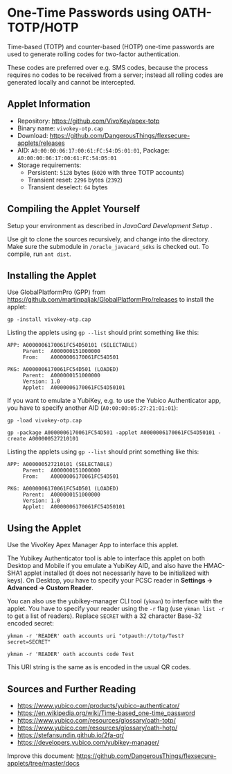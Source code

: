 # One-Time Passwords using OATH-TOTP/HOTP

Time-based (TOTP) and counter-based (HOTP) one-time passwords are used to generate rolling codes for two-factor authentication.

These codes are preferred over e.g. SMS codes, because the process requires no codes to be received from a server; instead all rolling codes are generated locally and cannot be intercepted.

## Applet Information

- Repository: https://github.com/VivoKey/apex-totp
- Binary name: `vivokey-otp.cap`
- Download: https://github.com/DangerousThings/flexsecure-applets/releases
- AID: `A0:00:00:06:17:00:61:FC:54:D5:01:01`, Package: `A0:00:00:06:17:00:61:FC:54:D5:01`
- Storage requirements:
  - Persistent: `5128` bytes (`6020` with three TOTP accounts)
  - Transient reset: `2296` bytes (`2392`)
  - Transient deselect: `64` bytes

## Compiling the Applet Yourself

Setup your environment as described in *JavaCard Development Setup* .

Use git to clone the sources recursively, and change into the directory. Make sure the submodule in `/oracle_javacard_sdks` is checked out. To compile, run `ant dist`.

## Installing the Applet

Use GlobalPlatformPro (GPP) from https://github.com/martinpaljak/GlobalPlatformPro/releases to install the applet:

```
gp -install vivokey-otp.cap
```

Listing the applets using `gp --list` should print something like this:

```
APP: A0000006170061FC54D50101 (SELECTABLE)
     Parent:  A000000151000000
     From:    A0000006170061FC54D501

PKG: A0000006170061FC54D501 (LOADED)
     Parent:  A000000151000000
     Version: 1.0
     Applet:  A0000006170061FC54D50101
```

If you want to emulate a YubiKey, e.g. to use the Yubico Authenticator app, you have to specify another AID (`A0:00:00:05:27:21:01:01`):

```
gp -load vivokey-otp.cap

gp -package A0000006170061FC54D501 -applet A0000006170061FC54D50101 -create A000000527210101
```

Listing the applets using `gp --list` should print something like this:

```
APP: A000000527210101 (SELECTABLE)
     Parent:  A000000151000000
     From:    A0000006170061FC54D501

PKG: A0000006170061FC54D501 (LOADED)
     Parent:  A000000151000000
     Version: 1.0
     Applet:  A0000006170061FC54D50101
```

## Using the Applet

Use the VivoKey Apex Manager App to interface this applet.

The Yubikey Authenticator tool is able to interface this applet on both Desktop and Mobile if you emulate a YubiKey AID, and also have the HMAC-SHA1 applet installed (it does not necessarily have to be initialized with keys). On Desktop, you have to specify your PCSC reader in **Settings -> Advanced -> Custom Reader**.

You can also use the yubikey-manager CLI tool (`ykman`) to interface with the applet. You have to specify your reader using the `-r` flag (use `ykman list -r` to get a list of readers). Replace `SECRET` with a 32 character Base-32 encoded secret:

```
ykman -r 'READER' oath accounts uri "otpauth://totp/Test?secret=SECRET"

ykman -r 'READER' oath accounts code Test
```

This URI string is the same as is encoded in the usual QR codes.

## Sources and Further Reading

- https://www.yubico.com/products/yubico-authenticator/
- https://en.wikipedia.org/wiki/Time-based_one-time_password
- https://www.yubico.com/resources/glossary/oath-totp/
- https://www.yubico.com/resources/glossary/oath-hotp/
- https://stefansundin.github.io/2fa-qr/
- https://developers.yubico.com/yubikey-manager/

Improve this document: https://github.com/DangerousThings/flexsecure-applets/tree/master/docs